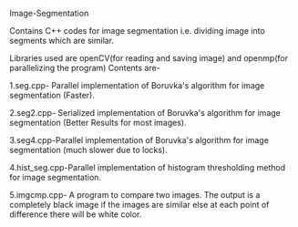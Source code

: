 Image-Segmentation

Contains C++ codes for image segmentation i.e. dividing image into segments which are similar.

Libraries used are openCV(for reading and saving image) and openmp(for parallelizing the program)
Contents are-

1.seg.cpp- Parallel implementation of Boruvka's algorithm for image segmentation (Faster).

2.seg2.cpp- Serialized implementation of Boruvka's algorithm for image segmentation (Better Results for most images).

3.seg4.cpp-Parallel implementation of Boruvka's algorithm for image segmentation (much slower due to locks).

4.hist_seg.cpp-Parallel implementation of histogram thresholding method for image segmentation.

5.imgcmp.cpp- A program to compare two images. The output is a completely black image if the images are similar else at each point of difference there will be white color.
